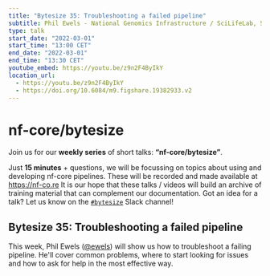 ```yaml
---
title: "Bytesize 35: Troubleshooting a failed pipeline"
subtitle: Phil Ewels - National Genomics Infrastructure / SciLifeLab, Sweden
type: talk
start_date: "2022-03-01"
start_time: "13:00 CET"
end_date: "2022-03-01"
end_time: "13:30 CET"
youtube_embed: https://youtu.be/z9n2F4ByIkY
location_url:
  - https://youtu.be/z9n2F4ByIkY
  - https://doi.org/10.6084/m9.figshare.19382933.v2
---
```


# nf-core/bytesize

Join us for our **weekly series** of short talks: **“nf-core/bytesize”**.

Just **15 minutes** + questions, we will be focussing on topics about using and developing nf-core pipelines.
These will be recorded and made available at <https://nf-co.re>
It is our hope that these talks / videos will build an archive of training material that can complement our documentation. Got an idea for a talk? Let us know on the [`#bytesize`](https://nfcore.slack.com/channels/bytesize) Slack channel!

## Bytesize 35: Troubleshooting a failed pipeline

This week, Phil Ewels ([@ewels](https://github.com/ewels/)) will show us how to troubleshoot a failing pipeline.
He'll cover common problems, where to start looking for issues and how to ask for help in the most effective way.
